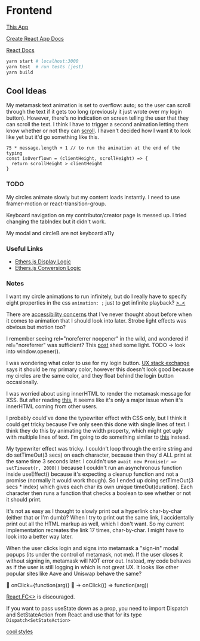# Frontend

[This App](https://github.com/Chris56974/Pethreon)

[Create React App Docs](https://facebook.github.io/create-react-app/docs/getting-started)

[React Docs](https://reactjs.org/)

```bash
yarn start # localhost:3000
yarn test  # run tests (jest)
yarn build  
```

## Cool Ideas

My metamask text animation is set to overflow: auto; so the user can scroll through the text if it gets too long (previously it just wrote over my login button). However, there's no indication on screen telling the user that they can scroll the text. I think I have to trigger a second animation letting them know whether or not they can [scroll](https://stackoverflow.com/questions/9333379). I haven't decided how I want it to look like yet but it'd go something like this.

```tsx
75 * message.length + 1 // to run the animation at the end of the typing
const isOverflown = (clientHeight, scrollHeight) => {
  return scrollHeight > clientHeight 
}
```

### TODO

My circles animate slowly but my content loads instantly. I need to use framer-motion or react-transition-group.

Keyboard navigation on my contributor/creator page is messed up. I tried changing the tabIndex but it didn't work.

My modal and circleB are not keyboard a11y

### Useful Links

- [Ethers.js Display Logic](https://docs.ethers.io/v5/api/utils/display-logic/#display-logic)
- [Ethers.js Conversion Logic](https://docs.ethers.io/v5/api/utils/display-logic/#unit-conversion)

### Notes

I want my circle animations to run infinitely, but do I really have to specify eight properties in the css `animation: ;` just to get infinite playback? [>_<](https://youtu.be/AbnWq7F9o20?t=11)

There are [accessibility concerns](https://developer.mozilla.org/en-US/docs/Web/CSS/animation#accessibility_concerns) that I've never thought about before when it comes to animation that I should look into later. Strobe light effects was obvious but motion too?

I remember seeing rel="noreferrer noopener" in the wild, and wondered if rel="noreferrer" was sufficient? This [post](https://stackoverflow.com/questions/57628890) shed some light. TODO -> look into window.opener().

I was wondering what color to use for my login button. [UX stack exchange](https://ux.stackexchange.com/questions/104224) says it should be my primary color, however this doesn't look good because my circles are the same color, and they float behind the login button occasionally.

I was worried about using innerHTML to render the metamask message for XSS. But after reading [this](https://www.reddit.com/r/learnjavascript/comments/9502x5/is_innerhtml_still_considered_bad/), it seems like it's only a major issue when it's innerHTML coming from other users.

I probably could've done the typewriter effect with CSS only, but I think it could get tricky because I've only seen this done with single lines of text. I think they do this by animating the width property, which might get ugly with multiple lines of text. I'm going to do something similar to [this](https://www.w3schools.com/howto/howto_js_typewriter.asp) instead.

My typewriter effect was tricky. I couldn't loop through the entire string and do setTimeOut(3 secs) on each character, because then they'd ALL print at the same time 3 seconds later. I couldn't use `await new Promise(r => setTimeout(r, 2000))` because I couldn't run an asynchronous function inside useEffect() because it's expecting a cleanup function and not a promise (normally it would work though). So I ended up doing setTimeOut(3 secs * index) which gives each char its own unique timeOut(duration). Each character then runs a function that checks a boolean to see whether or not it should print.

It's not as easy as I thought to slowly print out a hyperlink char-by-char (either that or I'm dumb)? When I try to print out the same link, I accidentally print out all the HTML markup as well, which I don't want. So my current implementation recreates the link 17 times, char-by-char. I might have to look into a better way later.

When the user clicks login and signs into metamask a "sign-in" modal popups (its under the control of metamask, not me). If the user closes it without signing in, metamask will NOT error out. Instead, my code behaves as if the user is still logging in which is not great UX. It looks like other popular sites like Aave and Uniswap behave the same?

🙅 onClick={function(arg)} 🙅 -> onClick(() => function(arg))

[React.FC<>](https://github.com/typescript-cheatsheets/react#function-components) is discouraged.

If you want to pass useState down as a prop, you need to import Dispatch and SetStateAction from React and use that for its type `Dispatch<SetStateAction>`

[cool styles](https://codepen.io/havardob/pen/dyYXBBr)
